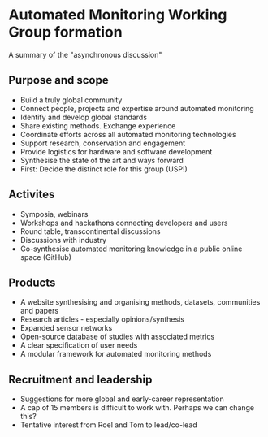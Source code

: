 # Automated Monitoring Working Group formation

A summary of the "asynchronous discussion"

## Purpose and scope

* Build a truly global community
* Connect people, projects and expertise around automated monitoring
* Identify and develop global standards
* Share existing methods. Exchange experience
* Coordinate efforts across all automated monitoring technologies
* Support research, conservation and engagement
* Provide logistics for hardware and software development
* Synthesise the state of the art and ways forward
* First: Decide the distinct role for this group (USP!)

## Activites

* Symposia, webinars
* Workshops and hackathons connecting developers and users
* Round table, transcontinental discussions
* Discussions with industry
* Co-synthesise automated monitoring knowledge in a public online space (GitHub)

## Products

* A website synthesising and organising methods, datasets, communities and papers
* Research articles - especially opinions/synthesis
* Expanded sensor networks
* Open-source database of studies with associated metrics
* A clear specification of user needs
* A modular framework for automated monitoring methods

## Recruitment and leadership

* Suggestions for more global and early-career representation
* A cap of 15 members is difficult to work with. Perhaps we can change this?
* Tentative interest from Roel and Tom to lead/co-lead
